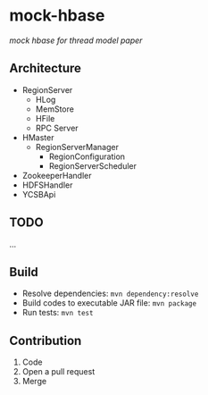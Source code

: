 # mock-hbase

*mock hbase for thread model paper*

## Architecture

- RegionServer
    - HLog
    - MemStore
    - HFile
    - RPC Server
- HMaster
    - RegionServerManager
        - RegionConfiguration
        - RegionServerScheduler
- ZookeeperHandler
- HDFSHandler
- YCSBApi

## TODO

...

## Build

- Resolve dependencies: `mvn dependency:resolve`
- Build codes to executable JAR file: `mvn package`
- Run tests: `mvn test`

## Contribution

1. Code
2. Open a pull request
3. Merge